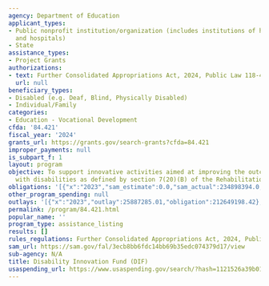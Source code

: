 ```yaml
---
agency: Department of Education
applicant_types:
- Public nonprofit institution/organization (includes institutions of higher education
  and hospitals)
- State
assistance_types:
- Project Grants
authorizations:
- text: Further Consolidated Appropriations Act, 2024, Public Law 118-47.
  url: null
beneficiary_types:
- Disabled (e.g. Deaf, Blind, Physically Disabled)
- Individual/Family
categories:
- Education - Vocational Development
cfda: '84.421'
fiscal_year: '2024'
grants_url: https://grants.gov/search-grants?cfda=84.421
improper_payments: null
is_subpart_f: 1
layout: program
objective: To support innovative activities aimed at improving the outcomes of individuals
  with disabilities as defined by section 7(20)(B) of the Rehabilitation Act.
obligations: '[{"x":"2023","sam_estimate":0.0,"sam_actual":234898394.0,"usa_spending_actual":213292879.9},{"x":"2024","sam_estimate":0.0,"sam_actual":280698933.0,"usa_spending_actual":185441923.0},{"x":"2025","sam_estimate":0.0,"sam_actual":0.0,"usa_spending_actual":0.0}]'
other_program_spending: null
outlays: '[{"x":"2023","outlay":25887285.01,"obligation":212649198.42},{"x":"2024","outlay":6180865.65,"obligation":185441923.0},{"x":"2025","outlay":0.0,"obligation":0.0}]'
permalink: /program/84.421.html
popular_name: ''
program_type: assistance_listing
results: []
rules_regulations: Further Consolidated Appropriations Act, 2024, Public Law 118-47.
sam_url: https://sam.gov/fal/3ecb8bb6fdc14bb69b35edc074379d17/view
sub-agency: N/A
title: Disability Innovation Fund (DIF)
usaspending_url: https://www.usaspending.gov/search/?hash=1121526a39b01993f084e5de9b7ac0e5
---
```

